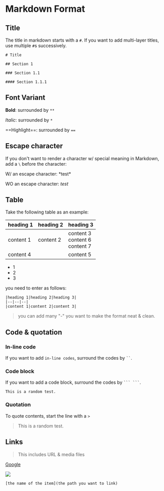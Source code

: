 # Markdown Format

## Title

The title in markdown starts with a `#`. If you want to add multi-layer titles, use multiple `#`s successively.

```
# Title

## Section 1

### Section 1.1

#### Section 1.1.1

```

## Font Variant 

**Bold**: surrounded by `**`

*Italic*: surrounded by `*`

==Highlight==: surrounded by `==`

## Escape character

If you don't want to render a character w/ special meaning in Markdown, add a `\` before the character:

W/ an escape character: \*test\*

WO an escape character: *test*

## Table

Take the following table as an example:

|heading 1|heading 2|heading 3|
|--------|--------|-----------|
|content 1|content 2|content 3 <br> content 6 <br> content 7|
|content 4|   |content 5|

- 1
- 2
- 3

you need to enter as follows:

```
|heading 1|heading 2|heading 3|
|--|--|--|
|content 1|content 2|content 3|

```
> you can add many "-" you want to make the format neat & clean.

## Code & quotation

### In-line code

If you want to add `in-line codes`, surround the codes by ` `` `.

### Code block

If you want to add a code block, surround the codes by ` ``` ``` `.

```This is a random test.```

### Quotation

To quote contents, start the line with a `>`

> This is a random test.

## Links

> This includes URL & media files

[Google](https://www.Google.com)

![](source\test.png)

```
[the name of the item](the path you want to link)
```





